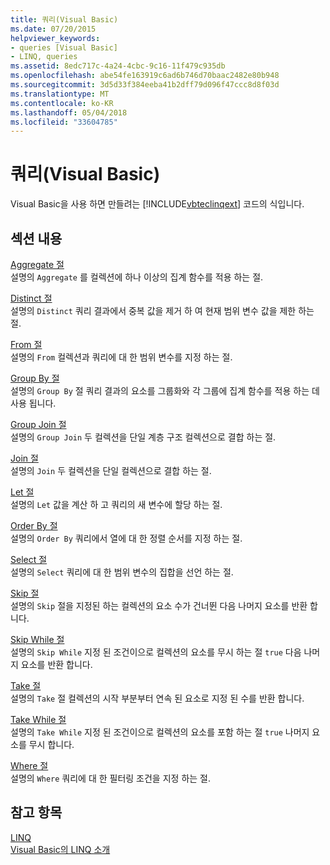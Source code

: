 ```yaml
---
title: 쿼리(Visual Basic)
ms.date: 07/20/2015
helpviewer_keywords:
- queries [Visual Basic]
- LINQ, queries
ms.assetid: 8edc717c-4a24-4cbc-9c16-11f479c935db
ms.openlocfilehash: abe54fe163919c6ad6b746d70baac2482e80b948
ms.sourcegitcommit: 3d5d33f384eeba41b2dff79d096f47ccc8d8f03d
ms.translationtype: MT
ms.contentlocale: ko-KR
ms.lasthandoff: 05/04/2018
ms.locfileid: "33604785"
---
```

# <a name="queries-visual-basic"></a>쿼리(Visual Basic)
Visual Basic을 사용 하면 만들려는 [!INCLUDE[vbteclinqext](~/includes/vbteclinqext-md.md)] 코드의 식입니다.  
  
## <a name="in-this-section"></a>섹션 내용  
 [Aggregate 절](../../../visual-basic/language-reference/queries/aggregate-clause.md)  
 설명의 `Aggregate` 를 컬렉션에 하나 이상의 집계 함수를 적용 하는 절.  
  
 [Distinct 절](../../../visual-basic/language-reference/queries/distinct-clause.md)  
 설명의 `Distinct` 쿼리 결과에서 중복 값을 제거 하 여 현재 범위 변수 값을 제한 하는 절.  
  
 [From 절](../../../visual-basic/language-reference/queries/from-clause.md)  
 설명의 `From` 컬렉션과 쿼리에 대 한 범위 변수를 지정 하는 절.  
  
 [Group By 절](../../../visual-basic/language-reference/queries/group-by-clause.md)  
 설명의 `Group By` 절 쿼리 결과의 요소를 그룹화와 각 그룹에 집계 함수를 적용 하는 데 사용 됩니다.  
  
 [Group Join 절](../../../visual-basic/language-reference/queries/group-join-clause.md)  
 설명의 `Group Join` 두 컬렉션을 단일 계층 구조 컬렉션으로 결합 하는 절.  
  
 [Join 절](../../../visual-basic/language-reference/queries/join-clause.md)  
 설명의 `Join` 두 컬렉션을 단일 컬렉션으로 결합 하는 절.  
  
 [Let 절](../../../visual-basic/language-reference/queries/let-clause.md)  
 설명의 `Let` 값을 계산 하 고 쿼리의 새 변수에 할당 하는 절.  
  
 [Order By 절](../../../visual-basic/language-reference/queries/order-by-clause.md)  
 설명의 `Order By` 쿼리에서 열에 대 한 정렬 순서를 지정 하는 절.  
  
 [Select 절](../../../visual-basic/language-reference/queries/select-clause.md)  
 설명의 `Select` 쿼리에 대 한 범위 변수의 집합을 선언 하는 절.  
  
 [Skip 절](../../../visual-basic/language-reference/queries/skip-clause.md)  
 설명의 `Skip` 절을 지정된 하는 컬렉션의 요소 수가 건너뛴 다음 나머지 요소를 반환 합니다.  
  
 [Skip While 절](../../../visual-basic/language-reference/queries/skip-while-clause.md)  
 설명의 `Skip While` 지정 된 조건이으로 컬렉션의 요소를 무시 하는 절 `true` 다음 나머지 요소를 반환 합니다.  
  
 [Take 절](../../../visual-basic/language-reference/queries/take-clause.md)  
 설명의 `Take` 절 컬렉션의 시작 부분부터 연속 된 요소로 지정 된 수를 반환 합니다.  
  
 [Take While 절](../../../visual-basic/language-reference/queries/take-while-clause.md)  
 설명의 `Take While` 지정 된 조건이으로 컬렉션의 요소를 포함 하는 절 `true` 나머지 요소를 무시 합니다.  
  
 [Where 절](../../../visual-basic/language-reference/queries/where-clause.md)  
 설명의 `Where` 쿼리에 대 한 필터링 조건을 지정 하는 절.  
  
## <a name="see-also"></a>참고 항목  
 [LINQ](../../../visual-basic/programming-guide/language-features/linq/index.md)  
 [Visual Basic의 LINQ 소개](../../../visual-basic/programming-guide/language-features/linq/introduction-to-linq.md)
